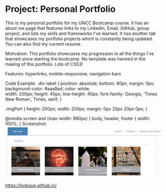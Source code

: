 # Project: Personal Portfolio

This is my personal portfolio for my UNCC Bootcamp course. It has an about me page that features links to my Linkedin, Email, GitHub, group project, and lists my skills and frameworks I've learned. It has another tab that showcases my portfolio projects which is constantly being updated. You can also find my current resume. 


Motivation: This portfolio showcases my progression in all the things I've learned since starting the bootcamp. No template was harmed in the making of this portfolio. Lots of CSS3! 

Features: hyperlinks, mobile-responsive, navigation bars

Code Example: 
.div-label {
    position: absolute;
    bottom: 40px;
    margin: 0px;  
    background-color: #aaa9ad;
    color: white;  
    width: 200px;
    height: 40px;
    line-height: 40px;
    font-family: Georgia, 'Times New Roman', Times, serif;
}

.imgPort {
    height: 200px;
    width: 200px;
    margin: 0px 20px 20px 0px;
}


@media screen and (max-width: 980px) {
    body, header, footer {
        width: 100%;
    }
Screenshot:![Portfolio](https://github.com/looksue/looksue.github.io/blob/master/assets/images/screenshot.png)

https://looksue.github.io/
